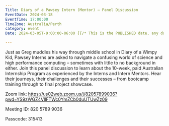 ```yaml
---
Title: Diary of a Pawsey Intern (Mentor) – Panel Discussion
EventDate: 2024-03-18
EventTime: 17:00:00
TimeZone: Australia/Perth
category: event
Date: 2024-03-05T-9:00:00-06:00 {{/* This is the PUBLISHED date, any date in the future will not be published to the deployed website */}}

---
```


Just as Greg muddles his way through middle school in Diary of a Wimpy Kid,
Pawsey Interns are asked to navigate a confusing world of science and high performance computing – sometimes with little to no background in either.
Join this panel discussion to learn about the 10-week, paid Australian Internship Program as experienced by the Interns and Intern Mentors.
Hear their journeys, their challenges and their successes – from bootcamp training through to final project showcase. 

Zoom link: https://us02web.zoom.us/j/82057899036?pwd=YS9zWGZ4VllFTWc0YmZCb0duUTUwZz09

Meeting ID: 820 5789 9036

Passcode: 315413

